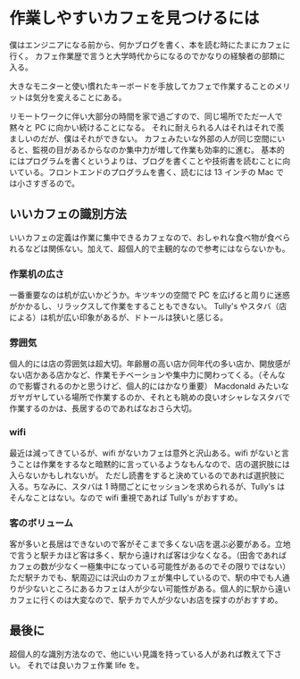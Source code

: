 # 作業しやすいカフェを見つけるには

僕はエンジニアになる前から、何かブログを書く、本を読む時にたまにカフェに行く。
カフェ作業歴で言うと大学時代からになるのでかなりの経験者の部類に入る。

大きなモニターと使い慣れたキーボードを手放してカフェで作業することのメリットは気分を変えることにある。

リモートワークに伴い大部分の時間を家で過ごすので、同じ場所でただ一人で黙々と PC に向かい続けることになる。
それに耐えられる人はそれはそれで羨ましいのだが、僕はそれができない。
カフェみたいな外部の人が同じ空間にいると、監視の目があるからなのか集中力が増して作業も効率的に進む。
基本的にはプログラムを書くというよりは、ブログを書くことや技術書を読むことに向いている。フロントエンドのプログラムを書く、読むには 13 インチの Mac では小さすぎるので。

## いいカフェの識別方法

いいカフェの定義は作業に集中できるカフェなので、おしゃれな食べ物が食べられるなどは関係ない。加えて、超個人的で主観的なので参考にはならないかも。

### 作業机の広さ

一番重要なのは机が広いかどうか。キツキツの空間で PC を広げると周りに迷惑がかかるし、リラックスして作業をすることもできない。
Tully's やスタバ（店による）は机が広い印象があるが、ドトールは狭いと感じる。

### 雰囲気

個人的には店の雰囲気は超大切。年齢層の高い店か同年代の多い店か、開放感がない店かある店かなど、作業モチベーションや集中力に関わってくる。（そんなので影響されるのかと思うけど、個人的にはかなり重要）
Macdonald みたいなガヤガヤしている場所で作業するのか、それとも眺めの良いオシャレなスタバで作業するのかは、長居するのであればなおさら大切。

### wifi

最近は減ってきているが、wifi がないカフェは意外と沢山ある。wifi がないと言うことは作業をするなと暗黙的に言っているようなもんなので、店の選択肢には入らないかもしれないが。
ただし読書をすると決めているのであれば選択肢に入る。ちなみに、スタバは 1 時間ごとにセッションを求められるが、Tully's はそんなことはない。なので wifi 重視であれば Tully's がおすすめ。

### 客のボリューム

客が多いと長居はできないので客がそこまで多くない店を選ぶ必要がある。立地で言うと駅チカほど客は多く、駅から遠ければ客は少なくなる。（田舎であればカフェの数が少なく一極集中になっている可能性があるのでその限りではない）
ただ駅チカでも、駅周辺には沢山のカフェが集中しているので、駅の中でも人通りが少ないところにあるカフェは人が少ない可能性がある。個人的に駅から遠いカフェに行くのは大変なので、駅チカで人が少ないお店を探すのがおすすめ。

## 最後に

超個人的な識別方法なので、他にいい見識を持っている人があれば教えて下さい。
それでは良いカフェ作業 life を。
